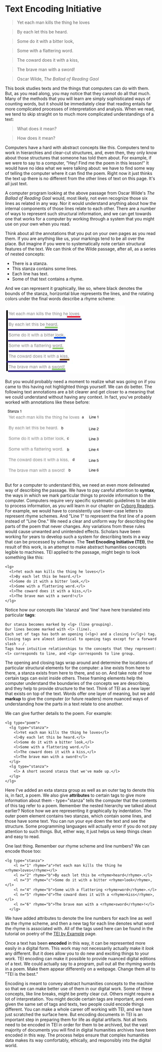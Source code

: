 # Text Encoding Initiative


>Yet each man kills the thing he loves

>By each let this be heard.

>Some do it with a bitter look,

>Some with a flattering word.

>The coward does it with a kiss,

>The brave man with a sword!

> Oscar Wilde, *The Ballad of Reading Gaol*

This book studies texts and the things that computers can do with them. But, as you read along, you may notice that they cannot do all that much. Many of the methods that you will learn are simply sophisticated ways of counting words, but it should be immediately clear that reading entails far more complicated processes of interpretation and analysis. When we read, we tend to skip straight on to much more complicated understandings of a text:

> What does it mean?

> How does it mean?

Computers have a hard with abstract concepts like this. Computers tend to work in hierarchies and clear-cut structures, and, even then, they only know about those structures that someone has told them about. For example, if we were to say to a computer, "Hey! Find me the poem in this lesson!" It would have no idea what we were talking about: we have to find some way of telling the computer where it can find the poem. Right now it just thinks the text up there is no different from the other lines of text on this page. It's all just text.

A computer program looking at the above passage from Oscar Wilde's *The Ballad of Reading Gaol* would, most likely, not even recognize those six lines as related in any way. Nor it would understand anything about how the internal components of those lines relate to each other. There are a number of ways to represent such structural information, and we can get towards one that works for a computer by working through a system that you might use on your own when you read. 

Think about all the annotations that you put on your own pages as you read them. If you are anything like us, your markings tend to be all over the place. But imagine if you were to systematically note certain structural features of the text. We can think of the Wilde passage, after all, as a series of nested concepts:

* There is a stanza.
* This stanza contains some lines.
* Each line has text.
* Some of that text contains a rhyme.

And we can represent it graphically, like so, where black denotes the bounds of the stanza, horizontal blue represents the lines, and the rotating colors under the final words describe a rhyme scheme:

![marking up poem by hand graphically](/assets/archives/tei-graphic.jpg)

But you would probably need a moment to realize what was going on if you came to this having not highlighted things yourself. We can do better. The following text annotations are a bit clearer and get closer to a meaning that we could understand without having any context. In fact, you've probably worked with annotations like these before:

![tei with text annotations](/assets/archives/tei.jpg)

But for a computer to understand this, we need an even more delineated way of describing the passage. We have to pay careful attention to **syntax**, the ways in which we mark particular things to provide information to the computer. Computers require very specific systematic guidelines to be able to process information, as you will learn in our chapter on [Cyborg Readers](cyborg-readers.md). For example, we would have to consistently use lower-case letters to represent rhyme schemes. And "Line 1" to represent the first line of a poem instead of "Line One." We need a clear and uniform way for describing the parts of the poem that never changes. Any variations from these rules would cause unwanted and unintended effects. Scholars have been working for years to develop such a system for describing texts in a way that can be processed by software. The **Text Encoding Initiative (TEI)**, the result of this work, is an attempt to make abstract humanities concepts legible to machines. TEI applied to the passage, might begin to look something like this:

```
<lg>
  <l>Yet each man kills the thing he loves</l>
  <l>By each let this be heard.</l>
  <l>Some do it with a bitter look,</l>
  <l>Some with a flattering word.</l>
  <l>The coward does it with a kiss,</l>
  <l>The brave man with a sword!</l>
</lg>
```

Notice how our concepts like 'stanza' and 'line' have here translated into particular **tags**:  
```
Our stanza becomes marked by <lg> (line grouping).
Our lines become marked with <l> (line).
Each set of tags has both an opening (<lg>) and a closing (</lg>) tag. 
Closing tags are almost identical to opening tags except for a forward slash - /.
Tags have intuitive relationships to the concepts that they represent: <l> corresponds to line, and <lg> corresponds to line group.
```
The opening and closing tags wrap around and determine the locations of particular structural elements for the computer: a line exists from here to there, a stanza exists from here to there, and so on. And take note of how certain tags can exist inside others. These framing elements help the computer understand the boundaries of the concepts we are describing, and they help to provide structure to the text. Think of TEI as a new layer that exists on top of the text. Words offer one layer of meaning, but we add **markup** to give the computer (or future readers) more nuanced ways of understanding how the parts in a text relate to one another.

We can give further details to the poem. For example:

```
<lg type="poem">
  <lg type="stanza">
    <l>Yet each man kills the thing he loves</l>
    <l>By each let this be heard.</l>
    <l>Some do it with a bitter look,</l>
    <l>Some with a flattering word.</l>
    <l>The coward does it with a kiss,</l>
    <l>The brave man with a sword!</l>
  </lg>
  <lg type="stanza">
    <l> A short second stanza that we've made up.</l>
  </lg>
</lg>
```

Here I've added an exta stanza group as well as an outer tag to denote this is, in fact, a poem. We also give **attributes** to certain tags to give more information about them - type="stanza" tells the computer that the contents of this tag refer to a poem. Remember the nested hierarchy we talked about earlier? Notice how we are representing it graphically by indentation. The outer poem element contains two stanzas, which contain some lines, and those have some text. You can run your eye down the text and see the structure. Some programming languages will actually error if you do not pay attention to such things. But, either way, it just helps us keep things clean and easy to read. 

One last thing. Remember our rhyme scheme and line numbers? We can encode those too:

``` 
<lg type="stanza">
    <l n="1" rhyme="a">Yet each man kills the thing he <rhyme>loves</rhyme></l>
    <l n="2" rhyme="b">By each let this be <rhyme>heard</rhyme>.</l>
    <l n="3" rhyme="c">Some do it with a bitter <rhyme>look</rhyme>,</l>
    <l n="4" rhyme="b">Some with a flattering <rhyme>word</rhyme>.</l>
    <l n="5" rhyme="d">The coward does it with a <rhyme>kiss</rhyme>,</l>
    <l n="6" rhyme="b">The brave man with a <rhyme>sword</rhyme>!</l>
  </lg>
 ```

We have added attributes to denote the line numbers for each line as well as the rhyme scheme, and then a new <rhyme> tag for each line denotes what word the rhyme is associated with. All of the tags used here can be found in the tutorial on poetry of the [TEI by Example](http://teibyexample.org/modules/TBED04v00.htm) page.

Once a text has been **encoded** in this way, it can be represented more easily in a digital form. This work may not necessarily actually make it *look* any different. But it does allow you to do new and exciting things to your work. TEI encoding can make it possible to provide nuanced digital editions of a text. We could actually say to a program, pull out all the rhyming words in a poem. Make them appear differently on a webpage. Change them all to "TEI is the best."

Encoding is meant to convey abstract humanities concepts to the machine so that we can make better use of them in our digital work. Some of these concepts, like line breaks, might be pretty clear cut. Others might require a lot of interpretation. You might decide certain tags are important, and even given the same set of tags and texts, two people could encode things different. You can make a whole career off working with TEI, and we have just scratched the surface here. But encoding documents in TEI is an important step in preparing them for life as digital artifacts. Not all texts need to be encoded in TEI in order for them to be archived, but the vast majority of documents you will find in digital humanities archives have been encoded in this way. The process helps ensure that complex humanities data makes its way comfortably, ethically, and responsibly into the digital world.